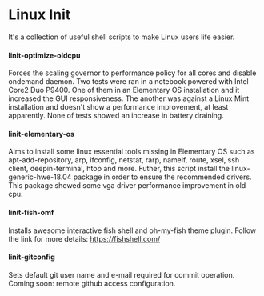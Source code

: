 # Linux Init

It's a collection of useful shell scripts to make Linux users life easier.

#### linit-optimize-oldcpu
Forces the scaling governor to performance policy for all cores and disable ondemand daemon. Two tests were ran in a notebook powered with Intel Core2 Duo P9400. One of them in an Elementary OS installation and it increased the GUI responsiveness. The another was against a Linux Mint installation and doesn't show a performance improvement, at least apparently. None of tests showed an increase in battery draining.

#### linit-elementary-os
Aims to install some linux essential tools missing in Elementary OS such as apt-add-repository, arp, ifconfig, netstat, rarp, nameif, route, xsel, ssh client, deepin-terminal, htop and more. Futher, this script install the linux-generic-hwe-18.04 package in order to ensure the recommended drivers. This package showed some vga driver performance improvement in old cpu.

#### linit-fish-omf
Installs awesome interactive fish shell and oh-my-fish theme plugin. Follow the link for more details: https://fishshell.com/

#### linit-gitconfig
Sets default git user name and e-mail required for commit operation. 
Coming soon: remote github access configuration. 
